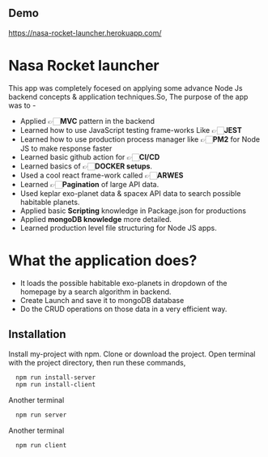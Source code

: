 
## Demo

https://nasa-rocket-launcher.herokuapp.com/


# Nasa Rocket launcher
This app was completely focesed on applying some advance Node Js backend concepts & application techniques.So, The purpose of the app was to -

- Applied 👉🏻<b>MVC</b> pattern in the backend
- Learned how to use JavaScript testing frame-works Like 👉🏻<b>JEST</b>
- Learned how to use production process manager like 👉🏻<b>PM2</b> for Node JS to make response faster
- Learned basic github action for 👉🏻<b>CI/CD</b>
- Learned basics of 👉🏻<b>DOCKER setups</b>. 
- Used a cool react frame-work called 👉🏻<b>ARWES</b>
- Learned 👉🏻<b>Pagination</b> of large API data.
- Used keplar exo-planet data & spacex API data to search possible habitable planets.
- Applied basic <b>Scripting</b> knowledge in Package.json for productions
- Applied <b>mongoDB knowledge</b> more detailed.
- Learned production level file structuring for Node JS apps.


# What the application does?

- It loads the possible habitable exo-planets in dropdown of the homepage by a search algorithm in backend.
- Create Launch and save it to mongoDB database
- Do the CRUD operations on those data in a very efficient way.


## Installation

Install my-project with npm. Clone or download the project. Open terminal with the project directory, then run these commands,

```bash
  npm run install-server
  npm run install-client
```
Another terminal
```bash
  npm run server
```
 Another terminal
```bash
  npm run client
```
  
